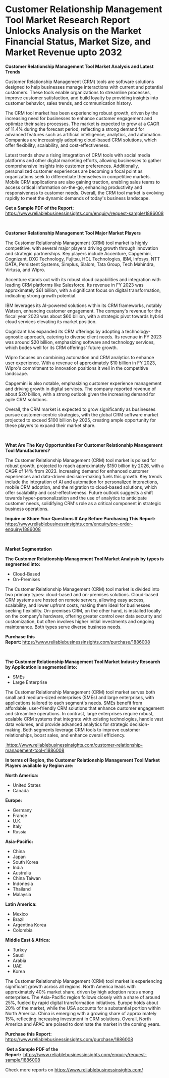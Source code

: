 <p><h1>Customer Relationship Management Tool Market Research Report Unlocks Analysis on the Market Financial Status, Market Size, and Market Revenue upto 2032</h1></p><p><strong>Customer Relationship Management Tool Market Analysis and Latest Trends</strong></p>
<p><p>Customer Relationship Management (CRM) tools are software solutions designed to help businesses manage interactions with current and potential customers. These tools enable organizations to streamline processes, improve customer satisfaction, and build loyalty by providing insights into customer behavior, sales trends, and communication history.</p><p>The CRM tool market has been experiencing robust growth, driven by the increasing need for businesses to enhance customer engagement and optimize their sales processes. The market is expected to grow at a CAGR of 11.4% during the forecast period, reflecting a strong demand for advanced features such as artificial intelligence, analytics, and automation. Companies are increasingly adopting cloud-based CRM solutions, which offer flexibility, scalability, and cost-effectiveness.</p><p>Latest trends show a rising integration of CRM tools with social media platforms and other digital marketing efforts, allowing businesses to gather comprehensive insights into customer preferences. Additionally, personalized customer experiences are becoming a focal point as organizations seek to differentiate themselves in competitive markets. Mobile CRM applications are also gaining traction, enabling sales teams to access critical information on-the-go, enhancing productivity and responsiveness to customer needs. Overall, the CRM tool market is evolving rapidly to meet the dynamic demands of today's business landscape.</p></p>
<p><strong>Get a Sample PDF of the Report:&nbsp;</strong> <a href="https://www.reliablebusinessinsights.com/enquiry/request-sample/1886008?utm_campaign=3353&utm_medium=2&utm_source=Github&utm_content=ia&utm_term=11032025&utm_id=customer-relationship-management-tool">https://www.reliablebusinessinsights.com/enquiry/request-sample/1886008</a></p>
<p>&nbsp;</p>
<p><strong>Customer Relationship Management Tool Major Market Players</strong></p>
<p><p>The Customer Relationship Management (CRM) tool market is highly competitive, with several major players driving growth through innovation and strategic partnerships. Key players include Accenture, Capgemini, Cognizant, DXC Technology, Fujitsu, HCL Technologies, IBM, Infosys, NTT DATA, Persistent Systems, Simplus, Slalom, Tata Group, Tech Mahindra, Virtusa, and Wipro.</p><p>Accenture stands out with its robust cloud capabilities and integration with leading CRM platforms like Salesforce. Its revenue in FY 2023 was approximately $61 billion, with a significant focus on digital transformation, indicating strong growth potential.</p><p>IBM leverages its AI-powered solutions within its CRM frameworks, notably Watson, enhancing customer engagement. The company's revenue for the fiscal year 2023 was about $60 billion, with a strategic pivot towards hybrid cloud services elevating its market position.</p><p>Cognizant has expanded its CRM offerings by adopting a technology-agnostic approach, catering to diverse client needs. Its revenue in FY 2023 was around $20 billion, emphasizing software and technology services, which bodes well for its CRM offerings' future growth.</p><p>Wipro focuses on combining automation and CRM analytics to enhance user experience. With a revenue of approximately $10 billion in FY 2023, Wipro's commitment to innovation positions it well in the competitive landscape.</p><p>Capgemini is also notable, emphasizing customer experience management and driving growth in digital services. The company reported revenue of about $20 billion, with a strong outlook given the increasing demand for agile CRM solutions.</p><p>Overall, the CRM market is expected to grow significantly as businesses pursue customer-centric strategies, with the global CRM software market projected to exceed $100 billion by 2025, creating ample opportunity for these players to expand their market share.</p></p>
<p>&nbsp;</p>
<p><strong>What Are The Key Opportunities For Customer Relationship Management Tool Manufacturers?</strong></p>
<p><p>The Customer Relationship Management (CRM) tool market is poised for robust growth, projected to reach approximately $150 billion by 2026, with a CAGR of 14% from 2023. Increasing demand for enhanced customer experiences and data-driven decision-making fuels this growth. Key trends include the integration of AI and automation for personalized interactions, mobile CRM adoption, and the migration to cloud-based solutions, which offer scalability and cost-effectiveness. Future outlook suggests a shift towards hyper-personalization and the use of analytics to anticipate customer needs, solidifying CRM's role as a critical component in strategic business operations.</p></p>
<p><strong>Inquire or Share Your Questions If Any Before Purchasing This Report:</strong> <a href="https://www.reliablebusinessinsights.com/enquiry/pre-order-enquiry/1886008?utm_campaign=3353&utm_medium=2&utm_source=Github&utm_content=ia&utm_term=11032025&utm_id=customer-relationship-management-tool">https://www.reliablebusinessinsights.com/enquiry/pre-order-enquiry/1886008</a></p>
<p>&nbsp;</p>
<p><strong>Market Segmentation</strong></p>
<p><strong>The Customer Relationship Management Tool Market Analysis by types is segmented into:</strong></p>
<p><ul><li>Cloud-Based</li><li>On-Premises</li></ul></p>
<p><p>The Customer Relationship Management (CRM) tool market is divided into two primary types: cloud-based and on-premises solutions. Cloud-based CRM systems are hosted on remote servers, allowing easy access, scalability, and lower upfront costs, making them ideal for businesses seeking flexibility. On-premises CRM, on the other hand, is installed locally on the company’s hardware, offering greater control over data security and customization, but often involves higher initial investments and ongoing maintenance. Both types serve diverse business needs.</p></p>
<p><strong>Purchase this Report:&nbsp;</strong><a href="https://www.reliablebusinessinsights.com/purchase/1886008?utm_campaign=3353&utm_medium=2&utm_source=Github&utm_content=ia&utm_term=11032025&utm_id=customer-relationship-management-tool">https://www.reliablebusinessinsights.com/purchase/1886008</a></p>
<p>&nbsp;</p>
<p><strong>The Customer Relationship Management Tool Market Industry Research by Application is segmented into:</strong></p>
<p><ul><li>SMEs</li><li>Large Enterprise</li></ul></p>
<p><p>The Customer Relationship Management (CRM) tool market serves both small and medium-sized enterprises (SMEs) and large enterprises, with applications tailored to each segment's needs. SMEs benefit from affordable, user-friendly CRM solutions that enhance customer engagement and streamline operations. In contrast, large enterprises require robust, scalable CRM systems that integrate with existing technologies, handle vast data volumes, and provide advanced analytics for strategic decision-making. Both segments leverage CRM tools to improve customer relationships, boost sales, and enhance overall efficiency.</p></p>
<p><a href="https://www.reliablebusinessinsights.com/customer-relationship-management-tool-r1886008?utm_campaign=3353&utm_medium=2&utm_source=Github&utm_content=ia&utm_term=11032025&utm_id=customer-relationship-management-tool">&nbsp;https://www.reliablebusinessinsights.com/customer-relationship-management-tool-r1886008</a></p>
<p><strong>In terms of Region, the Customer Relationship Management Tool Market Players available by Region are:</strong></p>
<p>
    <p> <strong> North America: </strong>
        <ul>
            <li>United States</li>
            <li>Canada</li>
        </ul>
        </p> 
    <p> <strong> Europe: </strong>
        <ul>
            <li>Germany</li>
            <li>France</li>
            <li>U.K.</li>
            <li>Italy</li>
            <li>Russia</li>
        </ul>
        </p> 
    <p> <strong> Asia-Pacific: </strong>
        <ul>
            <li>China</li>
            <li>Japan</li>
            <li>South Korea</li>
            <li>India</li>
            <li>Australia</li>
            <li>China Taiwan</li>
            <li>Indonesia</li>
            <li>Thailand</li>
            <li>Malaysia</li>
        </ul>
        </p> 
    <p> <strong> Latin America: </strong>
        <ul>
            <li>Mexico</li>
            <li>Brazil</li>
            <li>Argentina Korea</li>
            <li>Colombia</li>
        </ul>
        </p> 
    <p> <strong> Middle East & Africa: </strong>
        <ul>
            <li>Turkey</li>
            <li>Saudi</li>
            <li>Arabia</li>
            <li>UAE</li>
            <li>Korea</li>
        </ul>
    </p>
    </p>
<p><p>The Customer Relationship Management (CRM) tool market is experiencing significant growth across all regions. North America leads with approximately 40% market share, driven by high adoption rates among enterprises. The Asia-Pacific region follows closely with a share of around 25%, fueled by rapid digital transformation initiatives. Europe holds about 20% of the market, while the USA accounts for a substantial portion within North America. China is emerging with a growing share of approximately 15%, reflecting increasing investment in CRM solutions. Overall, North America and APAC are poised to dominate the market in the coming years.</p></p>
<p><strong>Purchase this Report: </strong><a href="https://www.reliablebusinessinsights.com/purchase/1886008?utm_campaign=3353&utm_medium=2&utm_source=Github&utm_content=ia&utm_term=11032025&utm_id=customer-relationship-management-tool">https://www.reliablebusinessinsights.com/purchase/1886008</a></p>
<p>&nbsp;<strong>Get a Sample PDF of the Report:&nbsp;&nbsp;</strong><a href="https://www.reliablebusinessinsights.com/enquiry/request-sample/1886008?utm_campaign=3353&utm_medium=2&utm_source=Github&utm_content=ia&utm_term=11032025&utm_id=customer-relationship-management-tool">https://www.reliablebusinessinsights.com/enquiry/request-sample/1886008</a></p>
<p><strong></strong></p>
<p>Check more reports on <a href="https://www.reliablebusinessinsights.com/?utm_campaign=3353&utm_medium=2&utm_source=Github&utm_content=ia&utm_term=11032025&utm_id=customer-relationship-management-tool">https://www.reliablebusinessinsights.com/</a></p>